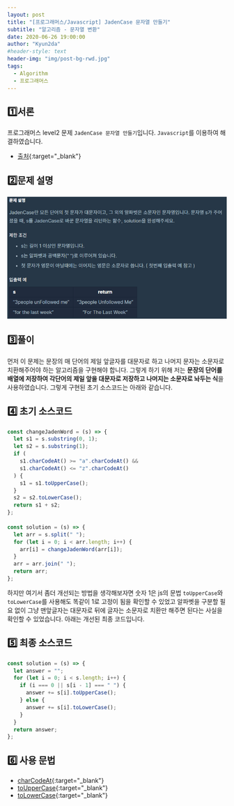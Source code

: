 ```yaml
---
layout: post
title: "[프로그래머스/Javascript] JadenCase 문자열 만들기"
subtitle: "알고리즘 - 문자열 변환"
date: 2020-06-26 19:00:00
author: "Kyun2da"
#header-style: text
header-img: "img/post-bg-rwd.jpg"
tags:
  - Algorithm
  - 프로그래머스
---
```


## 1️⃣서론

프로그래머스 level2 문제 `JadenCase 문자열 만들기`입니다.
`Javascript`를 이용하여 해결하였습니다.

- [출처](https://programmers.co.kr/learn/courses/30/lessons/12951){:target="\_blank"}

## 2️⃣문제 설명

![피보나치](/img/algorithm/jadencase.png)

## 3️⃣풀이

먼저 이 문제는 문장의 매 단어의 제일 앞글자를 대문자로 하고 나머지 문자는 소문자로 치환해주어야 하는 알고리즘을 구현해야 합니다.
그렇게 하기 위해 저는 **문장의 단어를 배열에 저장하여 각단어의 제일 앞을 대문자로 저장하고 나머지는 소문자로 놔두는 식**을 사용하였습니다. 그렇게 구현된 초기 소스코드는 아래와 같습니다.

## 4️⃣ 초기 소스코드

```js
const changeJadenWord = (s) => {
  let s1 = s.substring(0, 1);
  let s2 = s.substring(1);
  if (
    s1.charCodeAt() >= "a".charCodeAt() &&
    s1.charCodeAt() <= "z".charCodeAt()
  ) {
    s1 = s1.toUpperCase();
  }
  s2 = s2.toLowerCase();
  return s1 + s2;
};

const solution = (s) => {
  let arr = s.split(" ");
  for (let i = 0; i < arr.length; i++) {
    arr[i] = changeJadenWord(arr[i]);
  }
  arr = arr.join(" ");
  return arr;
};
```

하지만 여기서 좀더 개선되는 방법을 생각해보자면 숫자 1은 js의 문법 `toUpperCase`와 `toLowerCase`를 사용해도 똑같이 1로 고정이 됨을 확인할 수 있었고 알파벳을 구분할 필요 없이 그냥 맨앞글자는 대문자로 뒤에 글자는 소문자로 치환만 해주면 된다는 사실을 확인할 수 있었습니다. 아래는 개선된 최종 코드입니다.

## 5️⃣ 최종 소스코드

```js
const solution = (s) => {
  let answer = "";
  for (let i = 0; i < s.length; i++) {
    if (i === 0 || s[i - 1] === " ") {
      answer += s[i].toUpperCase();
    } else {
      answer += s[i].toLowerCase();
    }
  }
  return answer;
};
```

## 6️⃣ 사용 문법

- [charCodeAt](https://developer.mozilla.org/ko/docs/Web/JavaScript/Reference/Global_Objects/String/charCodeAt){:target="\_blank"}
- [toUpperCase](https://developer.mozilla.org/ko/docs/Web/JavaScript/Reference/Global_Objects/String/toUpperCase){:target="\_blank"}
- [toLowerCase](https://developer.mozilla.org/ko/docs/Web/JavaScript/Reference/Global_Objects/String/toLowerCase){:target="\_blank"}
